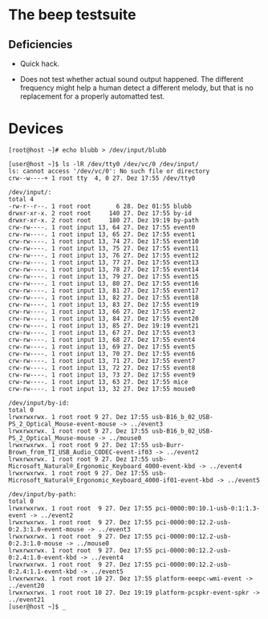 The beep testsuite
==================

Deficiencies
------------

  * Quick hack.

  * Does not test whether actual sound output happened. The different
    frequency might help a human detect a different melody, but that
    is no replacement for a properly automatted test.


Devices
=======

    [root@host ~]# echo blubb > /dev/input/blubb

    [user@host ~]$ ls -lR /dev/tty0 /dev/vc/0 /dev/input/
    ls: cannot access '/dev/vc/0': No such file or directory
    crw--w----+ 1 root tty  4, 0 27. Dez 17:55 /dev/tty0
    
    /dev/input/:
    total 4
    -rw-r--r--. 1 root root       6 28. Dez 01:55 blubb
    drwxr-xr-x. 2 root root     140 27. Dez 17:55 by-id
    drwxr-xr-x. 2 root root     180 27. Dez 19:19 by-path
    crw-rw----. 1 root input 13, 64 27. Dez 17:55 event0
    crw-rw----. 1 root input 13, 65 27. Dez 17:55 event1
    crw-rw----. 1 root input 13, 74 27. Dez 17:55 event10
    crw-rw----. 1 root input 13, 75 27. Dez 17:55 event11
    crw-rw----. 1 root input 13, 76 27. Dez 17:55 event12
    crw-rw----. 1 root input 13, 77 27. Dez 17:55 event13
    crw-rw----. 1 root input 13, 78 27. Dez 17:55 event14
    crw-rw----. 1 root input 13, 79 27. Dez 17:55 event15
    crw-rw----. 1 root input 13, 80 27. Dez 17:55 event16
    crw-rw----. 1 root input 13, 81 27. Dez 17:55 event17
    crw-rw----. 1 root input 13, 82 27. Dez 17:55 event18
    crw-rw----. 1 root input 13, 83 27. Dez 17:55 event19
    crw-rw----. 1 root input 13, 66 27. Dez 17:55 event2
    crw-rw----. 1 root input 13, 84 27. Dez 17:55 event20
    crw-rw----. 1 root input 13, 85 27. Dez 19:19 event21
    crw-rw----. 1 root input 13, 67 27. Dez 17:55 event3
    crw-rw----. 1 root input 13, 68 27. Dez 17:55 event4
    crw-rw----. 1 root input 13, 69 27. Dez 17:55 event5
    crw-rw----. 1 root input 13, 70 27. Dez 17:55 event6
    crw-rw----. 1 root input 13, 71 27. Dez 17:55 event7
    crw-rw----. 1 root input 13, 72 27. Dez 17:55 event8
    crw-rw----. 1 root input 13, 73 27. Dez 17:55 event9
    crw-rw----. 1 root input 13, 63 27. Dez 17:55 mice
    crw-rw----. 1 root input 13, 32 27. Dez 17:55 mouse0
    
    /dev/input/by-id:
    total 0
    lrwxrwxrwx. 1 root root 9 27. Dez 17:55 usb-B16_b_02_USB-PS_2_Optical_Mouse-event-mouse -> ../event3
    lrwxrwxrwx. 1 root root 9 27. Dez 17:55 usb-B16_b_02_USB-PS_2_Optical_Mouse-mouse -> ../mouse0
    lrwxrwxrwx. 1 root root 9 27. Dez 17:55 usb-Burr-Brown_from_TI_USB_Audio_CODEC-event-if03 -> ../event2
    lrwxrwxrwx. 1 root root 9 27. Dez 17:55 usb-Microsoft_Natural®_Ergonomic_Keyboard_4000-event-kbd -> ../event4
    lrwxrwxrwx. 1 root root 9 27. Dez 17:55 usb-Microsoft_Natural®_Ergonomic_Keyboard_4000-if01-event-kbd -> ../event5
    
    /dev/input/by-path:
    total 0
    lrwxrwxrwx. 1 root root  9 27. Dez 17:55 pci-0000:00:10.1-usb-0:1:1.3-event -> ../event2
    lrwxrwxrwx. 1 root root  9 27. Dez 17:55 pci-0000:00:12.2-usb-0:2.3:1.0-event-mouse -> ../event3
    lrwxrwxrwx. 1 root root  9 27. Dez 17:55 pci-0000:00:12.2-usb-0:2.3:1.0-mouse -> ../mouse0
    lrwxrwxrwx. 1 root root  9 27. Dez 17:55 pci-0000:00:12.2-usb-0:2.4:1.0-event-kbd -> ../event4
    lrwxrwxrwx. 1 root root  9 27. Dez 17:55 pci-0000:00:12.2-usb-0:2.4:1.1-event-kbd -> ../event5
    lrwxrwxrwx. 1 root root 10 27. Dez 17:55 platform-eeepc-wmi-event -> ../event20
    lrwxrwxrwx. 1 root root 10 27. Dez 19:19 platform-pcspkr-event-spkr -> ../event21
    [user@host ~]$ _
